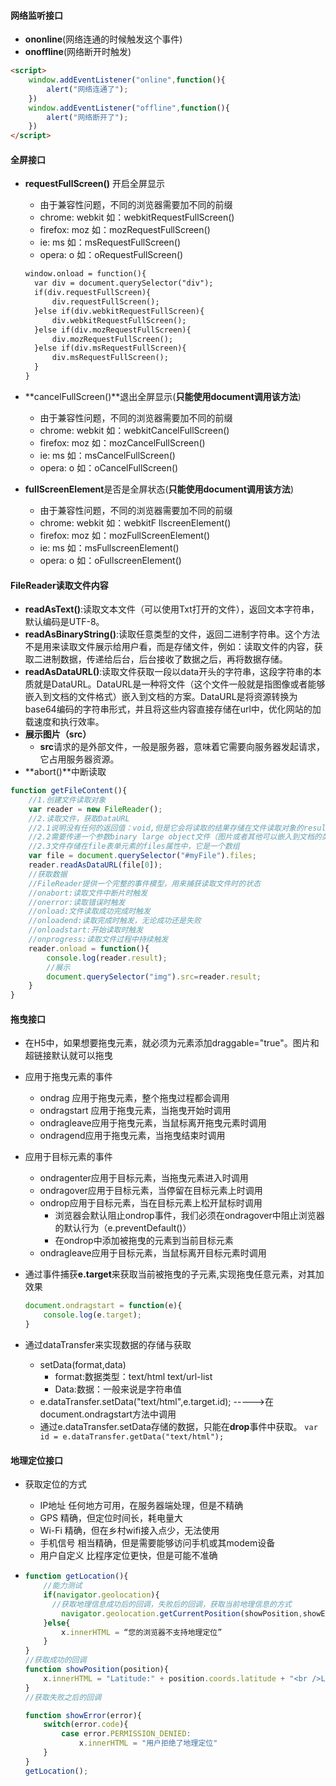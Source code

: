 #### 网络监听接口

- <strong>ononline</strong>(网络连通的时候触发这个事件)
- **onoffline**(网络断开时触发)

``` html
<script>
    window.addEventListener("online",function(){
        alert("网络连通了");
    })
    window.addEventListener("offline",function(){
        alert("网络断开了");
    })
</script>
```

#### 全屏接口

- **requestFullScreen()** 开启全屏显示

  - 由于兼容性问题，不同的浏览器需要加不同的前缀
  - chrome: webkit         如：webkitRequestFullScreen()
  - firefox: moz                如：mozRequestFullScreen()
  - ie: ms                           如：msRequestFullScreen()
  - opera: o                        如：oRequestFullScreen()

  ``` html
  window.onload = function(){
  	var div = document.querySelector("div");
  	if(div.requestFullScreen){
  		div.requestFullScreen();
  	}else if(div.webkitRequestFullScreen){
  		div.webkitRequestFullScreen();
  	}else if(div.mozRequestFullScreen){
  		div.mozRequestFullScreen();
  	}else if(div.msRequestFullScreen){
  		div.msRequestFullScreen();
  	}
  }
  ```

- **cancelFullScreen()**退出全屏显示(**只能使用document调用该方法**)
    - 由于兼容性问题，不同的浏览器需要加不同的前缀
    - chrome: webkit         如：webkitCancelFullScreen()
    - firefox: moz               如：mozCancelFullScreen()
    - ie: ms                          如：msCancelFullScreen() 
    - opera: o                      如：oCancelFullScreen()

- **fullScreenElement**是否是全屏状态(**只能使用document调用该方法**)
    - 由于兼容性问题，不同的浏览器需要加不同的前缀
    - chrome: webkit         如：webkitF llscreenElement()
    - firefox: moz                如：mozFullScreenElement()
    - ie: ms                           如：msFullscreenElement()
    - opera: o                        如：oFullscreenElement()

#### FileReader读取文件内容

- **readAsText()**:读取文本文件（可以使用Txt打开的文件），返回文本字符串，默认编码是UTF-8。
- **readAsBinaryString()**:读取任意类型的文件，返回二进制字符串。这个方法不是用来读取文件展示给用户看，而是存储文件，例如：读取文件的内容，获取二进制数据，传递给后台，后台接收了数据之后，再将数据存储。
- **readAsDataURL()**:读取文件获取一段以data开头的字符串，这段字符串的本质就是DataURL。DataURL是一种将文件（这个文件一般就是指图像或者能够嵌入到文档的文件格式）嵌入到文档的方案。DataURL是将资源转换为base64编码的字符串形式，并且将这些内容直接存储在url中，优化网站的加载速度和执行效率。
- **展示图片（src）**
  - **src**请求的是外部文件，一般是服务器，意味着它需要向服务器发起请求，它占用服务器资源。
- **abort()**中断读取 

```  javascript
function getFileContent(){
	//1.创建文件读取对象
	var reader = new FileReader();
	//2.读取文件，获取DataURL
	//2.1说明没有任何的返回值：void,但是它会将读取的结果存储在文件读取对象的result中
	//2.2需要传递一个参数binary large object文件（图片或者其他可以嵌入到文档的类型）
	//2.3文件存储在file表单元素的files属性中，它是一个数组
    var file = document.querySelector("#myFile").files;
    reader.readAsDataURL(file[0]);
    //获取数据
    //FileReader提供一个完整的事件模型，用来捕获读取文件时的状态
    //onabort:读取文件中断片时触发
    //onerror:读取错误时触发
    //onload:文件读取成功完成时触发
    //onloadend:读取完成时触发，无论成功还是失败
    //onloadstart:开始读取时触发
	//onprogress:读取文件过程中持续触发
    reader.onload = function(){
        console.log(reader.result);
        //展示
        document.querySelector("img").src=reader.result;
    }
}	
```

#### 拖曳接口

- 在H5中，如果想要拖曳元素，就必须为元素添加draggable="true"。图片和超链接默认就可以拖曳

- 应用于拖曳元素的事件

  - ondrag 应用于拖曳元素，整个拖曳过程都会调用
  - ondragstart 应用于拖曳元素，当拖曳开始时调用
  - ondragleave应用于拖曳元素，当鼠标离开拖曳元素时调用
  - ondragend应用于拖曳元素，当拖曳结束时调用

- 应用于目标元素的事件

  - ondragenter应用于目标元素，当拖曳元素进入时调用
  - ondragover应用于目标元素，当停留在目标元素上时调用
  - ondrop应用于目标元素，当在目标元素上松开鼠标时调用
    - 浏览器会默认阻止ondrop事件，我们必须在ondragover中阻止浏览器的默认行为（e.preventDefault()）
    - 在ondrop中添加被拖曳的元素到当前目标元素  
  - ondragleave应用于目标元素，当鼠标离开目标元素时调用

- 通过事件捕获**e.target**来获取当前被拖曳的子元素,实现拖曳任意元素，对其加效果

  ``` javascript
  document.ondragstart = function(e){
      console.log(e.target);
  }
  ```

- 通过dataTransfer来实现数据的存储与获取

  - setData(format,data)
    - format:数据类型：text/html   text/url-list
    - Data:数据：一般来说是字符串值
  - e.dataTransfer.setData("text/html",e.target.id);  ----->在document.ondragstart方法中调用
  - 通过e.dataTransfer.setData存储的数据，只能在**drop**事件中获取。 `var id = e.dataTransfer.getData("text/html");`

#### 地理定位接口

- 获取定位的方式

  - IP地址     任何地方可用，在服务器端处理，但是不精确
  - GPS         精确，但定位时间长，耗电量大
  - Wi-Fi        精确，但在乡村wifi接入点少，无法使用
  - 手机信号    相当精确，但是需要能够访问手机或其modem设备
  - 用户自定义   比程序定位更快，但是可能不准确

- ```javascript
  function getLocation(){
      //能力测试
      if(navigator.geolocation){
      	//获取地理信息成功后的回调，失败后的回调，获取当前地理信息的方式
          navigator.geolocation.getCurrentPosition(showPosition,showError,{});
      }else{
          x.innerHTML = “您的浏览器不支持地理定位”
      }
  }
  //获取成功的回调
  function showPosition(position){
      x.innerHTML = "Latitude:" + position.coords.latitude + "<br />Longitude:"+ position.coords.longitude
  }
  //获取失败之后的回调
  
  function showError(error){
      switch(error.code){
          case error.PERMISSION_DENIED:
              x.innerHTML = "用户拒绝了地理定位"
      }
  }
  getLocation();
  
  
  
  
  
  ```

